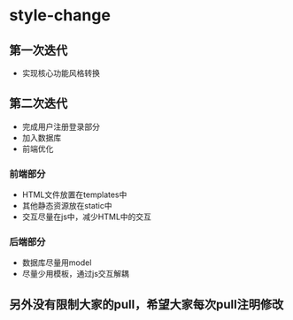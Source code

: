 # style-change
## 第一次迭代

 - 实现核心功能风格转换

## 第二次迭代

 - 完成用户注册登录部分
 - 加入数据库
 - 前端优化

### 前端部分
 - HTML文件放置在templates中 
 - 其他静态资源放在static中 
 - 交互尽量在js中，减少HTML中的交互
### 后端部分
 - 数据库尽量用model
 - 尽量少用模板，通过js交互解耦

## 另外没有限制大家的pull，希望大家每次pull注明修改
